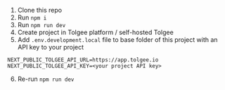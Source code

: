 1. Clone this repo
2. Run `npm i`
3. Run `npm run dev`
4. Create project in Tolgee platform / self-hosted Tolgee
5. Add `.env.development.local` file to base folder of this project with an API key to your project

```
NEXT_PUBLIC_TOLGEE_API_URL=https://app.tolgee.io
NEXT_PUBLIC_TOLGEE_API_KEY=<your project API key>
```

6. Re-run `npm run dev`
